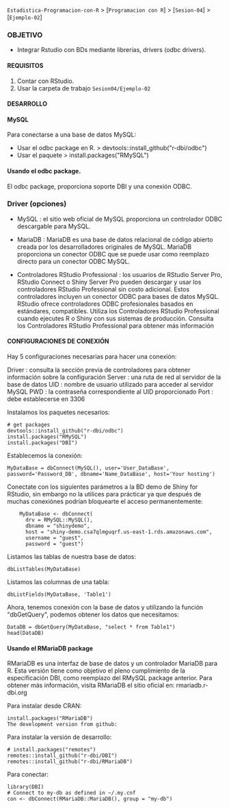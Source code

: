 `Estadistica-Programacion-con-R` > [`Programacion con R`] > [`Sesion-04`] > [`Ejemplo-02`] 

### OBJETIVO
- Integrar Rstudio con BDs mediante librerías, drivers (odbc drivers).

#### REQUISITOS
1. Contar con RStudio.
1. Usar la carpeta de trabajo `Sesion04/Ejemplo-02`

#### DESARROLLO

#### MySQL

Para conectarse a una base de datos MySQL:

- Usar el odbc package en R. > devtools::install_github("r-dbi/odbc")
- Usar el paquete > install.packages("RMySQL")

#### Usando el odbc package.

El odbc package, proporciona soporte DBI  y una conexión ODBC.

### Driver (opciones)

- MySQL : el sitio web oficial de MySQL proporciona un controlador ODBC descargable para MySQL.

- MariaDB : MariaDB es una base de datos relacional de código abierto creada por los desarrolladores originales de MySQL. MariaDB proporciona un conector ODBC que se puede usar como reemplazo directo para un conector ODBC MySQL.

- Controladores RStudio Professional : los usuarios de RStudio Server Pro, RStudio Connect o Shiny Server Pro pueden descargar y usar los controladores RStudio Professional sin costo adicional. Estos controladores incluyen un conector ODBC para bases de datos MySQL. RStudio ofrece controladores ODBC profesionales basados en estándares, compatibles. Utiliza los Controladores RStudio Professional cuando ejecutes R o Shiny con sus sistemas de producción. Consulta los Controladores RStudio Professional para obtener más información

#### CONFIGURACIONES DE CONEXIÓN

Hay 5 configuraciones necesarias para hacer una conexión:

Driver : consulta la sección previa de controladores para obtener información sobre la configuración
Server : una ruta de red al servidor de la base de datos
UID : nombre de usuario utilizado para acceder al servidor MySQL
PWD : la contraseña correspondiente al UID proporcionado
Port : debe establecerse en 3306

Instalamos los paquetes necesarios:

```{r}
# get packages
devtools::install_github("r-dbi/odbc")
install.packages("RMySQL")
install.packages("DBI")
```

Establecemos la conexión:

```{r}
MyDataBase = dbConnect(MySQL(), user='User_DataBase', password='Password_DB', dbname='Name_DataBase', host='Your hosting')
```
Conectate con los siguientes parámetros a la BD demo de Shiny for RStudio, sin embargo no la utilices para prácticar ya que después de muchas conexiónes podrían bloquearte el acceso permanentemente:

```{r}
    MyDataBase <- dbConnect(
      drv = RMySQL::MySQL(),
      dbname = "shinydemo",
      host = "shiny-demo.csa7qlmguqrf.us-east-1.rds.amazonaws.com",
      username = "guest",
      password = "guest")
```
Listamos las tablas de nuestra base de datos:

```{r}
dbListTables(MyDataBase)
```

Listamos las columnas de una tabla:

```{r}
dbListFields(MyDataBase, 'Table1')
```

Ahora, tenemos conexión con la base de datos y utilizando la función "dbGetQuery", podemos obtener los datos que necesitamos:

```{r}
DataDB = dbGetQuery(MyDataBase, "select * from Table1")
head(DataDB)
```

#### Usando el RMariaDB package

RMariaDB es una interfaz de base de datos y un controlador MariaDB para R. Esta versión tiene como objetivo el pleno cumplimiento de la especificación DBI, como reemplazo del RMySQL package anterior. Para obtener más información, visita RMariaDB el sitio oficial en: rmariadb.r-dbi.org

Para instalar desde CRAN:

```{r}
install.packages("RMariaDB")
The development version from github:
```
Para instalar la versión de desarrollo:

```{r}
# install.packages("remotes")
remotes::install_github("r-dbi/DBI")
remotes::install_github("r-dbi/RMariaDB")
```

Para conectar:
```{r}
library(DBI)
# Connect to my-db as defined in ~/.my.cnf
con <- dbConnect(RMariaDB::MariaDB(), group = "my-db")
```

